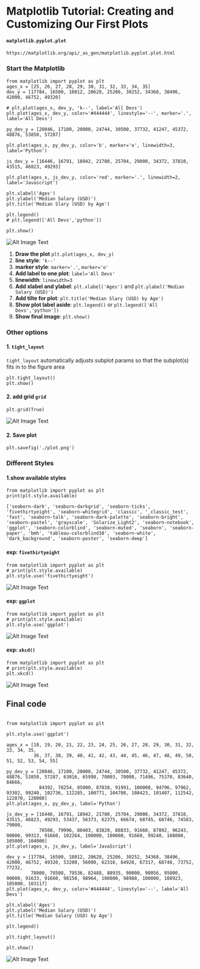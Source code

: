 # Matplotlib Tutorial: Creating and Customizing Our First Plots

#### `matplotlib.pyplot.plot`

`https://matplotlib.org/api/_as_gen/matplotlib.pyplot.plot.html`


### Start the Matplotlib

```
from matplotlib import pyplot as plt
ages_x = [25, 26, 27, 28, 29, 30, 31, 32, 33, 34, 35]
dev_y = [17784, 16500, 18012, 20628, 25206, 30252, 34368, 38496, 42000, 46752, 49320]

# plt.plot(ages_x, dev_y, 'k--', label='All Devs')
plt.plot(ages_x, dev_y, color='#444444', linestyle='--', marker='.', label='All Devs')

py_dev_y = [20046, 17100, 20000, 24744, 30500, 37732, 41247, 45372, 48876, 53850, 57287]

plt.plot(ages_x, py_dev_y, color='b', marker='o', linewidth=3, label='Python')

js_dev_y = [16446, 16791, 18942, 21780, 25704, 29000, 34372, 37810, 43515, 46823, 49293]

plt.plot(ages_x, js_dev_y, color='red', marker='.', linewidth=2, label='Javascript')

plt.xlabel('Ages')
plt.ylabel('Median Salary (USD)')
plt.title('Median Slary (USD) by Age')

plt.legend()
# plt.legend(['All Devs','python'])

plt.show()
```

![Alt Image Text](images/40_1.png "Body image")

1. **Draw the plot** `plt.plot(ages_x, dev_y)`
2. **line style**: `'k--'`
3. **marker style**: `marker='.'`, `marker='o'`
4. **Add label to one plot**: `label='All Devs'` 
5. **linewidth**: `linewidth=3`
6. **Add xlabel and ylabel**: `plt.xlabel('Ages')` and  `plt.ylabel('Median Salary (USD)')`
7. **Add tilte for plot**: `plt.title('Median Slary (USD) by Age')`
8. **Show plot label aside**: `plt.legend()` or `plt.legend(['All Devs','python'])`
9. **Show final image**: `plt.show()`

### Other options

#### 1. `tight_layout`

`tight_layout` automatically adjusts subplot params so that the subplot(s) fits in to the figure area

```
plt.tight_layout()
plt.show()
```
#### 2. add grid `grid`

```
plt.grid(True)
```
![Alt Image Text](images/40_2.png "Body image")


#### 2. Save plot

```
plt.savefig('./plot.png')
```

### Different Styles

#### 1.show available styles

```
from matplotlib import pyplot as plt
print(plt.style.available)
```

```
['seaborn-dark', 'seaborn-darkgrid', 'seaborn-ticks', 'fivethirtyeight', 'seaborn-whitegrid', 'classic', '_classic_test', 'fast', 'seaborn-talk', 'seaborn-dark-palette', 'seaborn-bright', 'seaborn-pastel', 'grayscale', 'Solarize_Light2', 'seaborn-notebook', 'ggplot', 'seaborn-colorblind', 'seaborn-muted', 'seaborn', 'seaborn-paper', 'bmh', 'tableau-colorblind10', 'seaborn-white', 'dark_background', 'seaborn-poster', 'seaborn-deep']
```

#### exp: `fivethirtyeight`

```
from matplotlib import pyplot as plt
# print(plt.style.available)
plt.style.use('fivethirtyeight')
```

![Alt Image Text](images/40_3.png "Body image")

#### exp: `ggplot`

```
from matplotlib import pyplot as plt
# print(plt.style.available)
plt.style.use('ggplot')
```
![Alt Image Text](images/40_4.png "Body image")

#### exp: `xkcd()`

```
from matplotlib import pyplot as plt
# print(plt.style.available)
plt.xkcd()
```
![Alt Image Text](images/40_5.png "Body image")

## Final code

```

from matplotlib import pyplot as plt

plt.style.use('ggplot')

ages_x = [18, 19, 20, 21, 22, 23, 24, 25, 26, 27, 28, 29, 30, 31, 32, 33, 34, 35,
          36, 37, 38, 39, 40, 41, 42, 43, 44, 45, 46, 47, 48, 49, 50, 51, 52, 53, 54, 55]

py_dev_y = [20046, 17100, 20000, 24744, 30500, 37732, 41247, 45372, 48876, 53850, 57287, 63016, 65998, 70003, 70000, 71496, 75370, 83640, 84666,
            84392, 78254, 85000, 87038, 91991, 100000, 94796, 97962, 93302, 99240, 102736, 112285, 100771, 104708, 108423, 101407, 112542, 122870, 120000]
plt.plot(ages_x, py_dev_y, label='Python')

js_dev_y = [16446, 16791, 18942, 21780, 25704, 29000, 34372, 37810, 43515, 46823, 49293, 53437, 56373, 62375, 66674, 68745, 68746, 74583, 79000,
            78508, 79996, 80403, 83820, 88833, 91660, 87892, 96243, 90000, 99313, 91660, 102264, 100000, 100000, 91660, 99240, 108000, 105000, 104000]
plt.plot(ages_x, js_dev_y, label='JavaScript')

dev_y = [17784, 16500, 18012, 20628, 25206, 30252, 34368, 38496, 42000, 46752, 49320, 53200, 56000, 62316, 64928, 67317, 68748, 73752, 77232,
         78000, 78508, 79536, 82488, 88935, 90000, 90056, 95000, 90000, 91633, 91660, 98150, 98964, 100000, 98988, 100000, 108923, 105000, 103117]
plt.plot(ages_x, dev_y, color='#444444', linestyle='--', label='All Devs')

plt.xlabel('Ages')
plt.ylabel('Median Salary (USD)')
plt.title('Median Salary (USD) by Age')

plt.legend()

plt.tight_layout()

plt.show()
```

![Alt Image Text](images/40_6.png "Body image")




